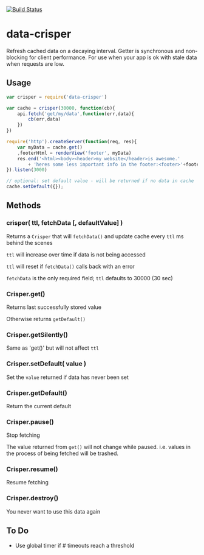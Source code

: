 [![Build Status](https://secure.travis-ci.org/fluffybunnies/data-crisper.png)](http://travis-ci.org/fluffybunnies/data-crisper)

# data-crisper

Refresh cached data on a decaying interval. Getter is synchronous and non-blocking for client performance. For use when your app is ok with stale data when requests are low.


## Usage
```javascript
var crisper = require('data-crisper')

var cache = crisper(30000, function(cb){
	api.fetch('get/my/data',function(err,data){
		cb(err,data)
	})
})

require('http').createServer(function(req, res){
	var myData = cache.get()
	,footerHtml = renderView('footer', myData)
	res.end('<html><body><header>my website</header>is awesome.'
		+ 'heres some less important info in the footer:<footer>'+footerHtml+'</footer></body></html>')
}).listen(3000)

// optional: set default value - will be returned if no data in cache
cache.setDefault({});

```


## Methods


### crisper( ttl, fetchData [, defaultValue] )

Returns a `Crisper` that will `fetchData()` and update cache every `ttl` ms behind the scenes

`ttl` will increase over time if data is not being accessed

`ttl` will reset if `fetchData()` calls back with an error

`fetchData` is the only required field; `ttl` defaults to 30000 (30 sec)


### Crisper.get()

Returns last successfully stored value

Otherwise returns `getDefault()`


### Crisper.getSilently()

Same as 'get()' but will not affect `ttl`


### Crisper.setDefault( value )

Set the `value` returned if data has never been set


### Crisper.getDefault()

Return the current default


### Crisper.pause()

Stop fetching

The value returned from `get()` will not change while paused. i.e. values in the process of being fetched will be trashed.


### Crisper.resume()

Resume fetching


### Crisper.destroy()

You never want to use this data again



## To Do
- Use global timer if # timeouts reach a threshold



